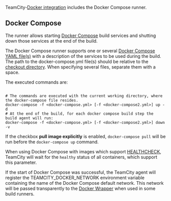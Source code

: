 [//]: # (title: Docker Compose)
[//]: # (auxiliary-id: Docker Compose)

TeamCity\-[Docker integration](integrating-teamcity-with-docker.md) includes the Docker Compose runner.

<include src="integrating-teamcity-with-docker.md" include-id="reqs-supported-env"/>

## Docker Compose

<chunk include-id="docker-compose">


The runner allows starting [Docker Compose](https://docs.docker.com/compose/) build services and shutting down those services at the end of the build.

The Docker Compose runner supports one or several [Docker Compose YAML file(s)](https://docs.docker.com/compose/compose-file/compose-file-v2/) with a description of the services to be used during the build. The path to the docker\-compose.yml file(s) should be relative to the [checkout directory](build-checkout-directory.md). When specifying several files, separate them with a space.

The executed commands are:

```Shell

# The commands are executed with the current working directory, where the docker-compose file resides.
docker-compose -f <docker-compose.yml> [-f <docker-compose2.yml>] up -d
# At the end of the build, for each docker compose build step the build agent will run:
docker-compose -f <docker-compose.yml> [-f <docker-compose2.yml>] down -v
```


If the checkbox __pull image explicitly__ is enabled, `docker-compose pull` will be run before the `docker-compose up` command.

When using Docker Compose with images which support [HEALTHCHECK](https://docs.docker.com/engine/reference/builder/#healthcheck), TeamCity will wait for the `healthy` status of all containers, which support this parameter.

If the start of Docker Compose was successful, the TeamCity agent will register the TEAMCITY\_DOCKER\_NETWORK environment variable containing the name of the Docker Compose default network. This network will be passed transparently to the [Docker Wrapper](integrating-teamcity-with-docker.md) when used in some build runners. 

</chunk>